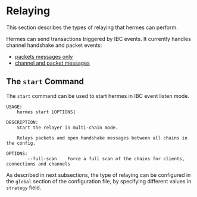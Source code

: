 # Relaying

This section describes the types of relaying that hermes can perform.

Hermes can send transactions triggered by IBC events. It currently handles
channel handshake and packet events:

- [packets messages only](./packets.md#packet-relaying)
- [channel and packet messages](./handshakes.md)

## The `start` Command

The `start` command can be used to start hermes in IBC event listen mode.

```shell
USAGE:
    hermes start [OPTIONS]

DESCRIPTION:
    Start the relayer in multi-chain mode.

    Relays packets and open handshake messages between all chains in the config.

OPTIONS:
        --full-scan    Force a full scan of the chains for clients, connections and channels
```

As described in next subsections, the type of relaying can be configured in the
`global` section of the configuration file, by specifying different values in
`strategy` field.
